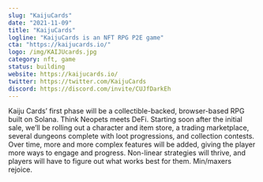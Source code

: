 ```yaml
---
slug: "KaijuCards"
date: "2021-11-09"
title: "KaijuCards"
logline: "KaijuCards is an NFT RPG P2E game"
cta: "https://kaijucards.io/"
logo: /img/KAIJUcards.jpg
category: nft, game
status: building
website: https://kaijucards.io/
twitter: https://twitter.com/KaijuCards
discord: https://discord.com/invite/CUJfDarkEh
---
```


Kaiju Cards’ first phase will be a collectible-backed, browser-based RPG built on Solana. 
Think Neopets meets DeFi. Starting soon after the initial sale, we’ll be rolling out a character and item store,
a trading marketplace, several dungeons complete with loot progressions, and collection contests.
Over time, more and more complex features will be added, giving the player more ways to engage and progress. 
Non-linear strategies will thrive, and players will have to figure out what works best for them. Min/maxers rejoice.
